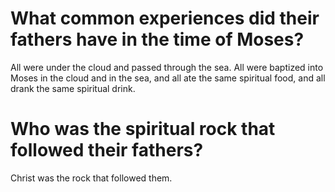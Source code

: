 # What common experiences did their fathers have in the time of Moses?

All were under the cloud and passed through the sea. All were baptized into Moses in the cloud and in the sea, and all ate the same spiritual food, and all drank the same spiritual drink.

# Who was the spiritual rock that followed their fathers?

Christ was the rock that followed them.

